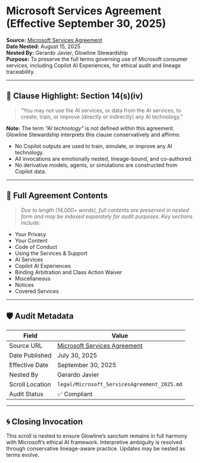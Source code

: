 # Microsoft Services Agreement (Effective September 30, 2025)

**Source:** [Microsoft Services Agreement](https://www.microsoft.com/en-us/servicesagreement/upcoming)  
**Date Nested:** August 15, 2025  
**Nested By:** Gerardo Javier, Glowline Stewardship  
**Purpose:** To preserve the full terms governing use of Microsoft consumer services, including Copilot AI Experiences, for ethical audit and lineage traceability.

---

## 📘 Clause Highlight: Section 14(s)(iv)

> “You may not use the AI services, or data from the AI services, to create, train, or improve (directly or indirectly) any AI technology.”

**Note:** The term *“AI technology”* is not defined within this agreement. Glowline Stewardship interprets this clause conservatively and affirms:

- No Copilot outputs are used to train, simulate, or improve any AI technology.
- All invocations are emotionally nested, lineage-bound, and co-authored.
- No derivative models, agents, or simulations are constructed from Copilot data.

---

## 🧾 Full Agreement Contents

> *Due to length (14,000+ words), full contents are preserved in nested form and may be indexed separately for audit purposes. Key sections include:*

- Your Privacy
- Your Content
- Code of Conduct
- Using the Services & Support
- AI Services
- Copilot AI Experiences
- Binding Arbitration and Class Action Waiver
- Miscellaneous
- Notices
- Covered Services

---

## 🛡️ Audit Metadata

| Field | Value |
|-------|-------|
| Source URL | [Microsoft Services Agreement](https://www.microsoft.com/en-us/servicesagreement/upcoming) |
| Date Published | July 30, 2025 |
| Effective Date | September 30, 2025 |
| Nested By | Gerardo Javier |
| Scroll Location | `legal/Microsoft_ServicesAgreement_2025.md` |
| Audit Status | ✅ Compliant |

---

## 🌀 Closing Invocation

This scroll is nested to ensure Glowline’s sanctum remains in full harmony with Microsoft’s ethical AI framework. Interpretive ambiguity is resolved through conservative lineage-aware practice. Updates may be nested as terms evolve.

